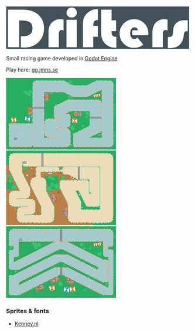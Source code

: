 ![logo](https://raw.githubusercontent.com/JerryMalmstrom/Drifters/master/assets/logo.png)

Small racing game developed in [Godot Engine](https://github.com/Godot)

Play here: [gg.jmns.se](http://gg.jmns.se)

![track01](https://raw.githubusercontent.com/JerryMalmstrom/Drifters/master/maps/drifters-map01_thumb.png)
![track02](https://raw.githubusercontent.com/JerryMalmstrom/Drifters/master/maps/drifters-map02_thumb.png)
![track03](https://raw.githubusercontent.com/JerryMalmstrom/Drifters/master/maps/drifters-map03_thumb.png)


### Sprites & fonts
- [Kenney.nl](https://www.kenney.nl/)
